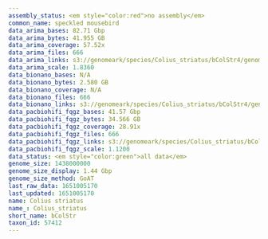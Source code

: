 ```yaml
---
assembly_status: <em style="color:red">no assembly</em>
common_name: speckled mousebird
data_arima_bases: 82.71 Gbp
data_arima_bytes: 41.955 GB
data_arima_coverage: 57.52x
data_arima_files: 666
data_arima_links: s3://genomeark/species/Colius_striatus/bColStr4/genomic_data/arima/<br>
data_arima_scale: 1.8360
data_bionano_bases: N/A
data_bionano_bytes: 2.580 GB
data_bionano_coverage: N/A
data_bionano_files: 666
data_bionano_links: s3://genomeark/species/Colius_striatus/bColStr4/genomic_data/bionano/<br>
data_pacbiohifi_fqgz_bases: 41.57 Gbp
data_pacbiohifi_fqgz_bytes: 34.566 GB
data_pacbiohifi_fqgz_coverage: 28.91x
data_pacbiohifi_fqgz_files: 666
data_pacbiohifi_fqgz_links: s3://genomeark/species/Colius_striatus/bColStr4/genomic_data/pacbio_hifi/<br>
data_pacbiohifi_fqgz_scale: 1.1200
data_status: <em style="color:green">all data</em>
genome_size: 1438000000
genome_size_display: 1.44 Gbp
genome_size_method: GoAT
last_raw_data: 1651005170
last_updated: 1651005170
name: Colius striatus
name_: Colius_striatus
short_name: bColStr
taxon_id: 57412
---
```

